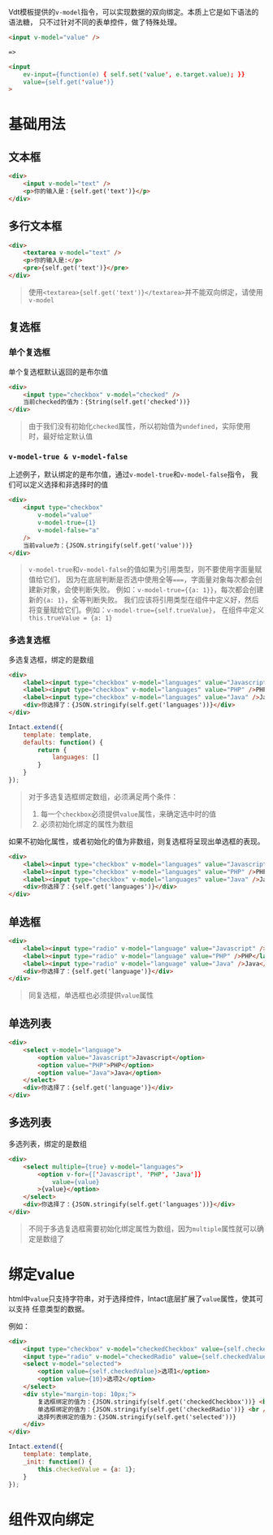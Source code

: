 Vdt模板提供的`v-model`指令，可以实现数据的双向绑定。本质上它是如下语法的语法糖，
只不过针对不同的表单控件，做了特殊处理。

```html
<input v-model="value" />

=>

<input 
    ev-input={function(e) { self.set('value', e.target.value); }}
    value={self.get('value')}
>
```

# 基础用法

## 文本框

```html
<div>
    <input v-model="text" />
    <p>你的输入是：{self.get('text')}</p>
</div>
```
<!-- {.example.auto} -->

## 多行文本框

```html
<div>
    <textarea v-model="text" />
    <p>你的输入是:</p>
    <pre>{self.get('text')}</pre>
</div>
```
<!-- {.example.auto} -->

> 使用`<textarea>{self.get('text')}</textarea>`并不能双向绑定，请使用`v-model`

## 复选框

### 单个复选框 

单个复选框默认返回的是布尔值

```html
<div>
    <input type="checkbox" v-model="checked" />
    当前checked的值为：{String(self.get('checked'))}
</div>
```
<!-- {.example.auto} -->

> 由于我们没有初始化`checked`属性，所以初始值为`undefined`，实际使用时，最好给定默认值

### `v-model-true & v-model-false`

上述例子，默认绑定的是布尔值，通过`v-model-true`和`v-model-false`指令，
我们可以定义选择和非选择时的值

```html
<div>
    <input type="checkbox"
        v-model="value" 
        v-model-true={1}
        v-model-false="a"
    />
    当前value为：{JSON.stringify(self.get('value'))}
</div>
```
<!-- {.example.auto} -->

> `v-model-true`和`v-model-false`的值如果为引用类型，则不要使用字面量赋值给它们，
> 因为在底层判断是否选中使用全等`===`，字面量对象每次都会创建新对象，会使判断失败。
> 例如：`v-model-true={{a: 1}}`，每次都会创建新的`{a: 1}`，全等判断失败。
> 我们应该将引用类型在组件中定义好，然后将变量赋给它们。例如：`v-model-true={self.trueValue}`，
> 在组件中定义`this.trueValue = {a: 1}`

### 多选复选框 

多选复选框，绑定的是数组 

```html
<div>
    <label><input type="checkbox" v-model="languages" value="Javascript" />Javascript</label>
    <label><input type="checkbox" v-model="languages" value="PHP" />PHP</label>
    <label><input type="checkbox" v-model="languages" value="Java" />Java</label>
    <div>你选择了：{JSON.stringify(self.get('languages'))}</div>
</div>
```
<!-- {.example} -->

```js
Intact.extend({
    template: template,
    defaults: function() {
        return {
            languages: [] 
        }
    }
});
```
<!-- {.example.auto} -->

> 对于多选复选框绑定数组，必须满足两个条件：
> 1. 每一个`checkbox`必须提供`value`属性，来确定选中时的值 
> 2. 必须初始化绑定的属性为数组

如果不初始化属性，或者初始化的值为非数组，则复选框将呈现出单选框的表现。

```html
<div>
    <label><input type="checkbox" v-model="languages" value="Javascript" />Javascript</label>
    <label><input type="checkbox" v-model="languages" value="PHP" />PHP</label>
    <label><input type="checkbox" v-model="languages" value="Java" />Java</label>
    <div>你选择了：{self.get('languages')}</div>
</div>
```
<!-- {.example.auto} -->

## 单选框

```html
<div>
    <label><input type="radio" v-model="language" value="Javascript" />Javascript</label>
    <label><input type="radio" v-model="language" value="PHP" />PHP</label>
    <label><input type="radio" v-model="language" value="Java" />Java</label>
    <div>你选择了：{self.get('language')}</div>
</div>
```
<!-- {.example.auto} -->

> 同复选框，单选框也必须提供`value`属性

## 单选列表

```html
<div>
    <select v-model="language">
        <option value="Javascript">Javascript</option>
        <option value="PHP">PHP</option>
        <option value="Java">Java</option>
    </select>
    <div>你选择了：{self.get('language')}</div>
</div>
```
<!-- {.example.auto} -->

## 多选列表

多选列表，绑定的是数组 

```html
<div>
    <select multiple={true} v-model="languages">
        <option v-for={['Javascript', 'PHP', 'Java']}
            value={value}
        >{value}</option>
    </select>
    <div>你选择了：{JSON.stringify(self.get('languages'))}</div>
</div>
```
<!-- {.example.auto} -->

> 不同于多选复选框需要初始化绑定属性为数组，因为`multiple`属性就可以确定是数组了 

# 绑定value

html中`value`只支持字符串，对于选择控件，Intact底层扩展了`value`属性，使其可以支持
任意类型的数据。

例如：

```html
<div>
    <input type="checkbox" v-model="checkedCheckbox" value={self.checkedValue} /> 
    <input type="radio" v-model="checkedRadio" value={self.checkedValue} /> 
    <select v-model="selected">
        <option value={self.checkedValue}>选项1</option>
        <option value={10}>选项2</option>
    </select>
    <div style="margin-top: 10px;">
        复选框绑定的值为：{JSON.stringify(self.get('checkedCheckbox'))} <br />
        单选框绑定的值为：{JSON.stringify(self.get('checkedRadio'))} <br />
        选择列表绑定的值为：{JSON.stringify(self.get('selected'))}
    </div>
</div>
```
<!-- {.example} -->

```js
Intact.extend({
    template: template,
    _init: function() {
        this.checkedValue = {a: 1};
    }
});
```
<!-- {.example.auto} -->

# 组件双向绑定

